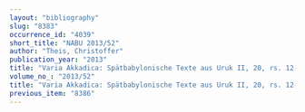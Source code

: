 ```yaml
---
layout: "bibliography"
slug: "8383"
occurrence_id: "4039"
short_title: "NABU 2013/52"
author: "Theis, Christoffer"
publication_year: "2013"
title: "Varia Akkadica: Spätbabylonische Texte aus Uruk II, 20, rs. 12-15"
volume_no_: "2013/52"
title: "Varia Akkadica: Spätbabylonische Texte aus Uruk II, 20, rs. 12-15"
previous_item: "8386"
---
```

